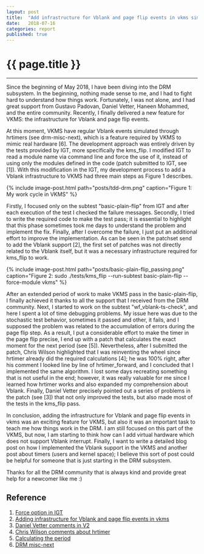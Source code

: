 ```yaml
---
layout: post
title:  "Add infrastructure for Vblank and page flip events in vkms simulated by hrtimer"
date:   2018-07-16
categories: report
published: true
---
```


# {{ page.title }}
---

Since the beginning of May 2018, I have been diving into the DRM subsystem. In
the beginning, nothing made sense to me, and I had to fight hard to understand
how things work. Fortunately, I was not alone, and I had great support from
Gustavo Padovan, Daniel Vetter, Haneen Mohammed, and the entire community.
Recently, I finally delivered a new feature for VKMS: the infrastructure for
Vblank and page flip events.

At this moment, VKMS have regular Vblank events simulated through hrtimers (see
drm-misc-next), which is a feature required by VKMS to mimic real hardware [6].
The development approach was entirely driven by the tests provided by IGT, more
specifically the kms_flip. I modified IGT to read a module name via command
line and force the use of it, instead of using only the modules defined in the
code (patch submitted to IGT, see [1]). With this modification in the IGT, my
development process to add a Vblank infrastructure to VKMS had three main steps
as Figure 1 describes.

{% include image-post.html
  path="posts/tdd-drm.png"
  caption="Figure 1: My work cycle in VKMS" %}

Firstly, I focused only on the subtest  "basic-plain-flip" from IGT and after
each execution of the test I checked the failure messages. Secondly, I tried to
write the required code to make the test pass; it is essential to highlight
that this phase sometimes took me days to understand the problem and implement
the fix. Finally, after I overcome the failure, I just put an additional effort
to improve the implementation. As can be seen in the patchset send to add the
Vblank support [2], the first set of patches was not directly related to the
Vblank itself, but it was a necessary infrastructure required for kms_flip to
work.

{% include image-post.html
  path="posts/basic-plain-flip_passing.png"
  caption="Figure 2: sudo ./tests/kms_flip  --run-subtest basic-plain-flip --force-module vkms" %}

After an extended period of work to make VKMS pass in the basic-plain-flip, I
finally achieved it thanks to all the support that I received from the DRM
community. Next, I started to work on the subtest "wf_vblank-ts-check", and
here I spent a lot of time debugging problems. My issue here was due to the
stochastic test behavior, sometimes it passed and other, it fails, and I
supposed the problem was related to the accumulation of errors during the page
flip step. As a result, I put a considerable effort to make the timer in the
page flip precise, I end up with a patch that calculates the exact moment for
the next period (see [5]). Nevertheless, after I submitted the patch, Chris
Wilson highlighted that I was reinventing the wheel since hrtimer already did
the required calculations [4]; he was 100% right, after his comment I looked
line by line of hrtimer_forward, and I concluded that I implemented the same
algorithm. I lost some days recreating something that is not useful in the end;
however, it was really valuable for me since I learned how hrtimer works and
also expanded my comprehension about Vblank. Finally, Daniel Vetter precisely
pointed out a series of problems in the patch (see [3]) that not only improved
the tests, but also made most of the tests in the kms_flip pass.

In conclusion, adding the infrastructure for Vblank and page flip events in
vkms was an exciting feature for VKMS, but also it was an important task to
teach me how things work in the DRM. I am still focused on this part of the
VKMS, but now, I am starting to think how can I add virtual hardware which does
not support Vblank interrupt. Finally, I want to write a detailed blog post on
how I implemented the Vblank support in the VKMS and another post about timers
(users and kernel space); I believe this sort of post could be helpful for
someone that is just starting in the DRM subsystem.

Thanks for all the DRM community that is always kind and provide great help for
a newcomer like me :)


## Reference

1. [Force option in IGT](https://www.spinics.net/lists/intel-gfx/msg170670.html)
2. [Adding infrastructure for Vblank and page flip events in vkms](https://www.spinics.net/lists/dri-devel/msg182903.html)
3. [Daniel Vetter comments in V2](https://www.spinics.net/lists/dri-devel/msg182042.html)
4. [Chris Wilson comments about hrtimer](https://www.spinics.net/lists/dri-devel/msg182043.html)
5. [Calculating the period](https://www.spinics.net/lists/dri-devel/msg182037.html)
6. [DRM misc-next](https://cgit.freedesktop.org/drm/drm-misc/)
